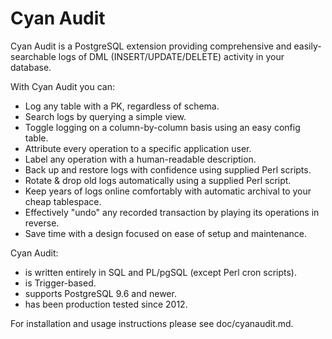 Cyan Audit
==========

Cyan Audit is a PostgreSQL extension providing comprehensive and
easily-searchable logs of DML (INSERT/UPDATE/DELETE) activity in your database.

With Cyan Audit you can:

* Log any table with a PK, regardless of schema.
* Search logs by querying a simple view.
* Toggle logging on a column-by-column basis using an easy config table.
* Attribute every operation to a specific application user.
* Label any operation with a human-readable description.
* Back up and restore logs with confidence using supplied Perl scripts.
* Rotate & drop old logs automatically using a supplied Perl script.
* Keep years of logs online comfortably with automatic archival to your cheap tablespace.
* Effectively "undo" any recorded transaction by playing its operations in reverse.
* Save time with a design focused on ease of setup and maintenance.

Cyan Audit:

* is written entirely in SQL and PL/pgSQL (except Perl cron scripts).
* is Trigger-based.
* supports PostgreSQL 9.6 and newer.
* has been production tested since 2012.

For installation and usage instructions please see doc/cyanaudit.md.

